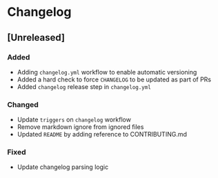 # Changelog

## [Unreleased]

### Added

- Adding `changelog.yml` workflow to enable automatic versioning
- Added a hard check to force `CHANGELOG` to be updated as part of PRs
- Added `changelog` release step in `changelog.yml`

### Changed

- Update `triggers` on `changelog` workflow
- Remove markdown ignore from ignored files
- Updated `README` by adding reference to CONTRIBUTING.md


### Fixed

- Update changelog parsing logic

